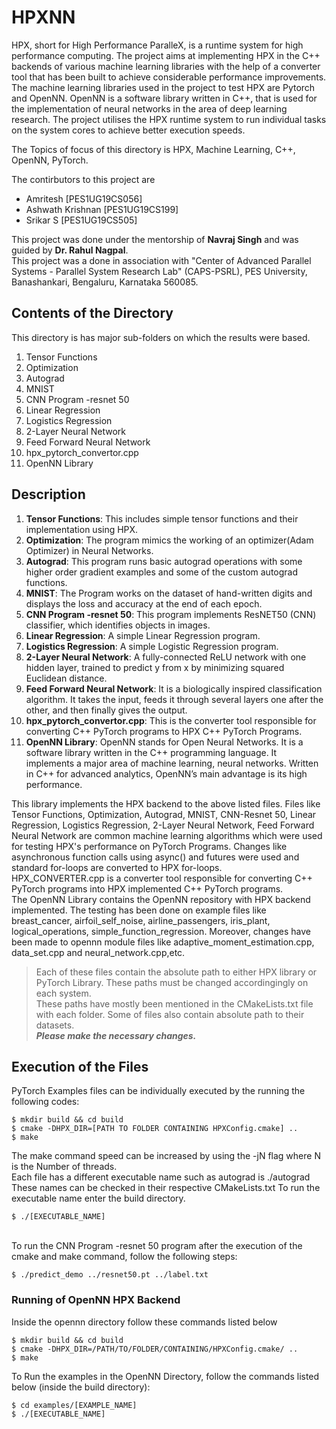 # HPXNN
HPX, short for High Performance ParalleX, is a runtime system for high performance computing. 
The project aims at implementing HPX in the C++ backends of various machine learning libraries with the help of a converter tool that has been built to achieve considerable performance improvements. The machine learning libraries used in the project to test HPX are Pytorch and OpenNN. OpenNN is a software library written in C++, that is used for the implementation of neural networks in the area of deep learning research. The project utilises the HPX runtime system to run individual tasks on the system cores to achieve better execution speeds.

The Topics of focus of this directory is HPX, Machine Learning, C++, OpenNN, PyTorch.

The contirbutors to this project are 
<ul>
    <li>Amritesh [PES1UG19CS056]</li>
    <li>Ashwath Krishnan [PES1UG19CS199]</li>
    <li>Srikar S [PES1UG19CS505]</li>
</ul>
This project was done under the mentorship of <b>Navraj Singh</b> and was guided by <b>Dr. Rahul Nagpal</b>. <br>
This project was a done in association with "Center of Advanced Parallel Systems - Parallel System Research Lab" (CAPS-PSRL), PES University, Banashankari, Bengaluru, Karnataka 560085.

## Contents of the Directory

This directory is has major sub-folders on which the results were based. 
<ol>
    <li>Tensor Functions</li>
    <li>Optimization</li>
    <li>Autograd</li>
    <li>MNIST</li>
    <li>CNN Program -resnet 50</li>
    <li>Linear Regression</li>
    <li>Logistics Regression</li>
    <li>2-Layer Neural Network</li>
    <li>Feed Forward Neural Network</li>
    <li>hpx_pytorch_convertor.cpp</li>
    <li>OpenNN Library</li>
</ol>

## Description
<ol>
    <li><b>Tensor Functions</b>: This includes simple tensor functions and their implementation using HPX.
    <li><b>Optimization</b>: The program mimics the working of an optimizer(Adam Optimizer) in Neural Networks.
    <li><b>Autograd</b>: This program runs basic autograd operations with some higher order gradient examples and some of the custom autograd functions.
    <li><b>MNIST</b>: The Program works on the dataset of hand-written digits and displays the loss and accuracy at the end of each epoch.
    <li><b>CNN Program -resnet 50</b>: This program implements ResNET50 (CNN) classifier, which  identifies objects in images.
    <li><b>Linear Regression</b>: A simple Linear Regression program.
    <li><b>Logistics Regression</b>: A simple Logistic Regression program.
    <li><b>2-Layer Neural Network</b>: A fully-connected ReLU network with one hidden layer, trained to predict y from x by minimizing squared Euclidean distance.
    <li><b>Feed Forward Neural Network</b>: It is a biologically inspired classification algorithm. It takes the input, feeds it through several layers one after the other, and then finally gives the output.
    <li><b>hpx_pytorch_convertor.cpp</b>: This is the converter tool responsible for converting C++ PyTorch programs to HPX C++ PyTorch Programs.  
    <li><b>OpenNN Library</b>: OpenNN stands for Open Neural Networks. It is a software library written in the C++ programming language. It implements a major area of machine learning, neural networks. Written in C++ for advanced analytics, OpenNN’s main advantage is its high performance. 
</ol>
This library implements the HPX backend to the above listed files. Files like Tensor Functions, Optimization, Autograd, MNIST, CNN-Resnet 50, Linear Regression, Logistics Regression, 2-Layer Neural Network, Feed Forward Neural Network are common machine learning algorithms which were used for testing HPX's performance on PyTorch Programs. Changes like asynchronous function calls using async() and futures were used and standard for-loops are converted to HPX for-loops.<br>
HPX_CONVERTER.cpp is a converter tool responsible for converting C++ PyTorch programs into HPX implemented C++ PyTorch programs. <br>
The OpenNN Library contains the OpenNN repository with HPX backend implemented. The testing has been done on example files like breast_cancer, airfoil_self_noise, airline_passengers, iris_plant, logical_operations, simple_function_regression. Moreover, changes have been made to opennn module files like adaptive_moment_estimation.cpp, data_set.cpp and neural_network.cpp,etc. 

> Each of these files contain the absolute path to either HPX library or PyTorch Library. These paths must be changed accordingingly on each system.<br>
> These paths have mostly been mentioned in the CMakeLists.txt file with each folder. Some of files also contain absolute path to their datasets.<br> <i><b>Please make the necessary changes.</b></i>

## Execution of the Files

PyTorch Examples files can be individually executed by the running the following codes:
```
$ mkdir build && cd build
$ cmake -DHPX_DIR=[PATH TO FOLDER CONTAINING HPXConfig.cmake] .. 
$ make
```
The make command speed can be increased by using the -jN flag where N is the Number of threads. 
<br>
Each file has a different executable name such as 
autograd is ./autograd
<br>
These names can be checked in their respective CMakeLists.txt
To run the executable name enter the build directory.
```
$ ./[EXECUTABLE_NAME]
```
<br> To run the CNN Program -resnet 50 program after the execution of the cmake and make command, follow the following steps:
```
$ ./predict_demo ../resnet50.pt ../label.txt          
```

### Running of OpenNN HPX Backend
Inside the opennn directory follow these commands listed below
```
$ mkdir build && cd build
$ cmake -DHPX_DIR=/PATH/TO/FOLDER/CONTAINING/HPXConfig.cmake/ .. 
$ make
```
To Run the examples in the OpenNN Directory, follow the commands listed below (inside the build directory):
```
$ cd examples/[EXAMPLE_NAME]
$ ./[EXECUTABLE_NAME]
```
